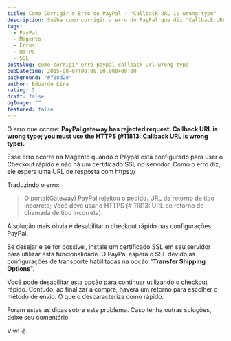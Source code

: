```yaml
---
title: Como Corrigir o Erro do PayPal - "Callback URL is wrong type"
description: Saiba como corrigir o erro do PayPal que diz "Callback URL is wrong type" ao configurá-lo em sua loja Magento. Esta solução envolve desabilitar o checkout rápido ou instalar um certificado SSL em seu servidor.
tags:
  - PayPal
  - Magento
  - Erros
  - HTTPS
  - SSL
postSlug: como-corrigir-erro-paypal-callback-url-wrong-type
pubDatetime: 2015-08-07T00:00:00.000+00:00
background: "#f68d2e"
author: Eduardo Lira
rating: 5
draft: false
ogImage: ""
featured: false
---
```


O erro que ocorre:
**PayPal gateway has rejected request. Callback URL is wrong type; you must use the HTTPS (#11813: Callback URL is wrong type).**

Esse erro ocorre na Magento quando o Paypal está configurado para usar o Checkout rápido e não há um certificado SSL no servidor.
Como o erro diz, ele espera uma URL de resposta com https://

Traduzindo o erro:

> O portal(Gateway) PayPal rejeitou o pedido. URL de retorno de tipo incorreta;
> Você deve usar o HTTPS (# 11813: URL de retorno de chamada de tipo incorreta).

A solução mais óbvia é desabilitar o checkout rápido nas configurações PayPal.

Se desejar e se for possível, instale um certificado SSL em seu servidor para utilizar esta funcionalidade.
O PayPal espera o SSL devido as configurações de transporte habilitadas na opção "**Transfer Shipping Options**".

Você pode desabilitar esta opção para continuar utilizando o checkout rápido.
Contudo, ao finalizar a compra, haverá um retorno para escolher o método de envio. O que o descaracteriza como rápido.

Foram estas as dicas sobre este problema. Caso tenha outras soluções, deixe seu comentário.

Vlw! :v:
